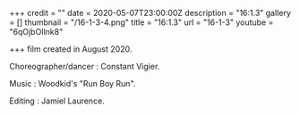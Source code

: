 +++
credit = ""
date = 2020-05-07T23:00:00Z
description = "16:1.3"
gallery = []
thumbnail = "/16-1-3-4.png"
title = "16:1.3"
url = "16-1-3"
youtube = "6qOjbOIlnk8"

+++
film created in August 2020.

Choreographer/dancer : Constant Vigier.

Music : Woodkid's "Run Boy Run".

Editing : Jamiel Laurence.